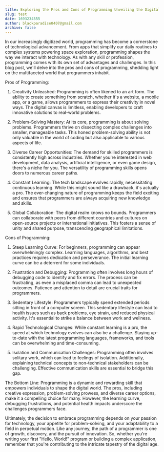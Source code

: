```yaml
---
title: Exploring the Pros and Cons of Programming Unveiling the Digital Realm
slug: test
date: 1693234555
author: blackparadise0407@gmail.com
archive: false
---
```


In our increasingly digitized world, programming has become a cornerstone of technological advancement. From apps that simplify our daily routines to complex systems powering space exploration, programming shapes the way we interact with technology. As with any skill or profession, programming comes with its own set of advantages and challenges. In this blog post, we'll delve into the pros and cons of programming, shedding light on the multifaceted world that programmers inhabit.

Pros of Programming:

1. Creativity Unleashed:
   Programming is often likened to an art form. The ability to create something from scratch, whether it's a website, a mobile app, or a game, allows programmers to express their creativity in novel ways. The digital canvas is limitless, enabling developers to craft innovative solutions to real-world problems.

2. Problem-Solving Mastery:
   At its core, programming is about solving problems. Programmers thrive on dissecting complex challenges into smaller, manageable tasks. This honed problem-solving ability is not only valuable in the world of coding but also applicable to various aspects of life.

3. Diverse Career Opportunities:
   The demand for skilled programmers is consistently high across industries. Whether you're interested in web development, data analysis, artificial intelligence, or even game design, there's a niche for you. The versatility of programming skills opens doors to numerous career paths.

4. Constant Learning:
   The tech landscape evolves rapidly, necessitating continuous learning. While this might sound like a drawback, it's actually a pro. The ever-changing nature of programming keeps the field exciting and ensures that programmers are always acquiring new knowledge and skills.

5. Global Collaboration:
   The digital realm knows no bounds. Programmers can collaborate with peers from different countries and cultures on open-source projects or international initiatives. This fosters a sense of unity and shared purpose, transcending geographical limitations.

Cons of Programming:

1. Steep Learning Curve:
   For beginners, programming can appear overwhelmingly complex. Learning languages, algorithms, and best practices requires dedication and perseverance. The initial learning curve can be a deterrent for some individuals.

2. Frustration and Debugging:
   Programming often involves long hours of debugging code to identify and fix errors. The process can be frustrating, as even a misplaced comma can lead to unexpected outcomes. Patience and attention to detail are crucial traits for programmers.

3. Sedentary Lifestyle:
   Programmers typically spend extended periods sitting in front of a computer screen. This sedentary lifestyle can lead to health issues such as back problems, eye strain, and reduced physical activity. It's essential to strike a balance between work and wellness.

4. Rapid Technological Changes:
   While constant learning is a pro, the speed at which technology evolves can also be a challenge. Staying up-to-date with the latest programming languages, frameworks, and tools can be overwhelming and time-consuming.

5. Isolation and Communication Challenges:
   Programming often involves solitary work, which can lead to feelings of isolation. Additionally, explaining technical concepts to non-technical stakeholders can be challenging. Effective communication skills are essential to bridge this gap.

The Bottom Line:
Programming is a dynamic and rewarding skill that empowers individuals to shape the digital world. The pros, including creative expression, problem-solving prowess, and diverse career options, make it a compelling choice for many. However, the learning curve, debugging frustrations, and potential health impacts underscore the challenges programmers face.

Ultimately, the decision to embrace programming depends on your passion for technology, your appetite for problem-solving, and your adaptability to a field in perpetual motion. Like any journey, the path of a programmer is one of growth, discovery, and the pursuit of innovation. So, whether you're writing your first "Hello, World!" program or building a complex application, remember that you're contributing to the intricate tapestry of the digital age.
